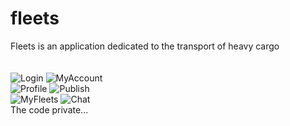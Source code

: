 # fleets
 Fleets is an application dedicated to the transport of heavy cargo<br><br><br>
 ![Login](https://github.com/ingleonelrv/fleets/blob/master/assets/login.png)
 ![MyAccount](https://github.com/ingleonelrv/fleets/blob/master/assets/miCuenta.png)<br>
 ![Profile](https://github.com/ingleonelrv/fleets/blob/master/assets/equipos.png)
 ![Publish](https://github.com/ingleonelrv/fleets/blob/master/assets/publicar.png)<br>
 ![MyFleets](https://github.com/ingleonelrv/fleets/blob/master/assets/misFletes.png)
 ![Chat](https://github.com/ingleonelrv/fleets/blob/master/assets/chat.png)<br>
The code private...

